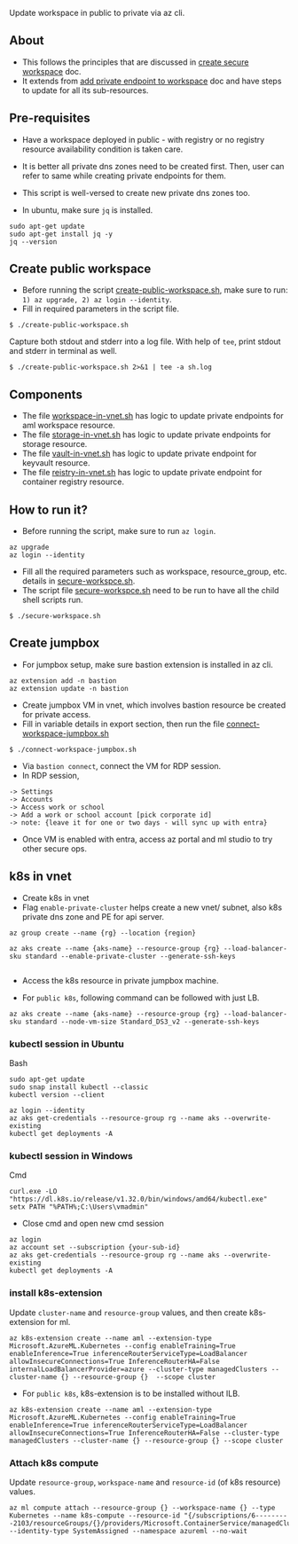 Update workspace in public to private via az cli.

## About
- This follows the principles that are discussed in [create secure workspace](https://learn.microsoft.com/en-us/azure/machine-learning/tutorial-create-secure-workspace) doc.
- It extends from [add private endpoint to workspace](https://learn.microsoft.com/en-us/azure/machine-learning/how-to-configure-private-link?tabs=cli#add-a-private-endpoint-to-a-workspace) doc and have steps to update for all its sub-resources.

## Pre-requisites
- Have a workspace deployed in public - with registry or no registry resource availability condition is taken care.
- It is better all private dns zones need to be created first. Then, user can refer to same while creating private endpoints for them.
- This script is well-versed to create new private dns zones too.

- In ubuntu, make sure `jq` is installed.
```Install jq
sudo apt-get update
sudo apt-get install jq -y
jq --version
```

## Create public workspace
- Before running the script [create-public-workspace.sh](./create-public-workspace.sh), make sure to run: `1) az upgrade, 2) az login --identity`.
- Fill in required parameters in the script file.

```
$ ./create-public-workspace.sh
```

Capture both stdout and stderr into a log file. With help of `tee`, print stdout and stderr in terminal as well.
```
$ ./create-public-workspace.sh 2>&1 | tee -a sh.log
```

## Components
- The file [workspace-in-vnet.sh](./workspace-in-vnet.sh) has logic to update private endpoints for aml workspace resource.
- The file [storage-in-vnet.sh](./storage-in-vnet.sh) has logic to update private endpoints for storage resource.
- The file [vault-in-vnet.sh](./vault-in-vnet.sh) has logic to update private endpoint for keyvault resource.
- The file [reistry-in-vnet.sh](./registry-in-vnet.sh) has logic to update private endpoint for container registry resource.

## How to run it?
- Before running the script, make sure to run `az login`.
```
az upgrade
az login --identity
```
- Fill all the required parameters such as workspace, resource_group, etc. details in [secure-workspce.sh](./secure-workspace.sh).
- The script file [secure-workspce.sh](./secure-workspace.sh) need to be run to have all the child shell scripts run.

```
$ ./secure-workspace.sh
```
## Create jumpbox
- For jumpbox setup, make sure bastion extension is installed in az cli.
```
az extension add -n bastion
az extension update -n bastion
```
- Create jumpbox VM in vnet, which involves bastion resource be created for private access.
- Fill in variable details in export section, then run the file [connect-workspace-jumpbox.sh](./connect-workspace-jumpbox.sh)
```
$ ./connect-workspace-jumpbox.sh
```
- Via `bastion connect`, connect the VM for RDP session.
- In RDP session,
```
-> Settings
-> Accounts
-> Access work or school
-> Add a work or school account [pick corporate id]
-> note: {leave it for one or two days - will sync up with entra}
```
- Once VM is enabled with entra, access az portal and ml studio to try other secure ops.

## k8s in vnet
- Create k8s in vnet
- Flag `enable-private-cluster` helps create a new vnet/ subnet, also k8s private dns zone and PE for api server.
```
az group create --name {rg} --location {region}
 
az aks create --name {aks-name} --resource-group {rg} --load-balancer-sku standard --enable-private-cluster --generate-ssh-keys
 
```
- Access the k8s resource in private jumpbox machine.

- For `public k8s`, following command can be followed with just LB.
```
az aks create --name {aks-name} --resource-group {rg} --load-balancer-sku standard --node-vm-size Standard_DS3_v2 --generate-ssh-keys
```

### kubectl session in Ubuntu
Bash
```
sudo apt-get update
sudo snap install kubectl --classic
kubectl version --client
```

```
az login --identity
az aks get-credentials --resource-group rg --name aks --overwrite-existing
kubectl get deployments -A
```
### kubectl session in Windows
Cmd
```
curl.exe -LO "https://dl.k8s.io/release/v1.32.0/bin/windows/amd64/kubectl.exe"
setx PATH "%PATH%;C:\Users\vmadmin"
```
- Close cmd and open new cmd session
```
az login
az account set --subscription {your-sub-id}
az aks get-credentials --resource-group rg --name aks --overwrite-existing
kubectl get deployments -A
```

### install k8s-extension
Update `cluster-name` and `resource-group` values, and then create k8s-extension for ml.

```
az k8s-extension create --name aml --extension-type Microsoft.AzureML.Kubernetes --config enableTraining=True enableInference=True inferenceRouterServiceType=LoadBalancer allowInsecureConnections=True InferenceRouterHA=False internalLoadBalancerProvider=azure --cluster-type managedClusters --cluster-name {} --resource-group {}  --scope cluster
```
- For `public k8s`, k8s-extension is to be installed without ILB.
```
az k8s-extension create --name aml --extension-type Microsoft.AzureML.Kubernetes --config enableTraining=True enableInference=True inferenceRouterServiceType=LoadBalancer allowInsecureConnections=True InferenceRouterHA=False --cluster-type managedClusters --cluster-name {} --resource-group {} --scope cluster
```

### Attach k8s compute
Update `resource-group`, `workspace-name` and `resource-id` (of k8s resource) values.

```
az ml compute attach --resource-group {} --workspace-name {} --type Kubernetes --name k8s-compute --resource-id "{/subscriptions/6---------2103/resourceGroups/{}/providers/Microsoft.ContainerService/managedClusters/{}}" --identity-type SystemAssigned --namespace azureml --no-wait
```